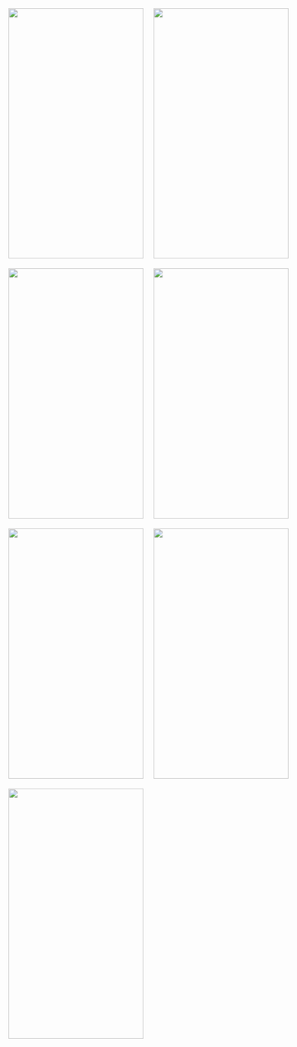 
<div style="display: flex; margin-bottom: 20px; margin-right: 20px;">
    <img width="270" height="500" src="https://github.com/user-attachments/assets/078e790d-dca0-4717-b1ff-108e29a21c68" style="margin-right: 20px;">
    <img width="270" height="500" src="https://github.com/user-attachments/assets/4452e0b1-25bc-49c3-a6e5-c4be6fb31539">
</div>

<div style="display: flex; margin-bottom: 20px;">
    <img width="270" height="500" src="https://github.com/user-attachments/assets/96e61d02-fa1c-4a53-b98b-79b6be762764" style="margin-right: 20px;">
    <img width="270" height="500" src="https://github.com/user-attachments/assets/bcf7710b-ed4e-4271-bb97-55ef6da32f9d">
</div>

<div style="display: flex; margin-bottom: 20px;">
    <img width="270" height="500" src="https://github.com/user-attachments/assets/05568c02-01b2-40b4-8fa6-18bbeacc5827" style="margin-right: 20px;">
    <img width="270" height="500" src="https://github.com/user-attachments/assets/5815ecfc-0ec3-476c-bc13-fc532e14a2fc">
</div>

<div style="display: flex; margin-bottom: 20px;">
    <img width="270" height="500" src="https://github.com/user-attachments/assets/5bd4b8e6-739b-4d01-9d55-cdf6ca0e2456">
</div>


